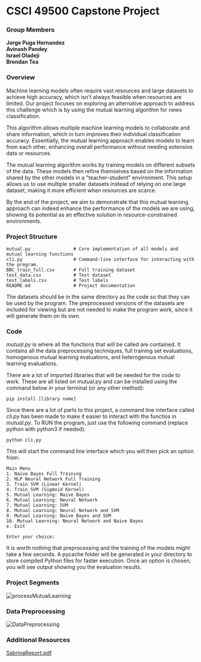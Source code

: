 # CSCI 49500 Capstone Project

### Group Members <br/>
**Jorge Puga Hernandez**  
**Avinash Pandey**  
**Israel Oladeji**  
**Brendan Tea**
<br/>

### Overview
Machine learning models often require vast resources and large datasets to achieve high accuracy, which isn't 
always feasible when resources are limited. Our project focuses on exploring an alternative approach to address
this challenge which is by using the mutual learning algorithm for news classification.

This algorithm allows multiple machine learning models to collaborate and share information, which in turn improves
their individual classification accuracy. Essentially, the mutual learning approach enables models to learn from each
other, enhancing overall performance without needing extensive data or resources.

The mutual learning algorithm works by training models on different subsets of the data. These models then refine
themselves based on the information shared by the other models in a "teacher-student" environment. This setup allows
us to use multiple smaller datasets instead of relying on one large dataset, making it more efficient when resources are scarce.

By the end of the project, we aim to demonstrate that this mutual learning approach can indeed enhance the performance
of the models we are using, showing its potential as an effective solution in resource-constrained environments.

### Project Structure
```
mutual.py                # Core implementation of all models and mutual learning functions
cli.py                   # Command-line interface for interacting with the program.
BBC_train_full.csv       # Full training dataset
test_data.csv            # Test dataset
test_labels.csv          # Test labels
README.md                # Project documentation
```
The datasets should be in the same directory as the code so that they can be used by the program. The preprocessed versions of the
datasets are included for viewing but are not needed to make the program work, since it will generate them on its own.

### Code
*mutual.py* is where all the functions that will be called are contained. It contains all the data preprocessing techniques,
full training set evaluations, homogenous mutual learning evaluations, and heterogenous mutual learning evaluations.

There are a lot of imported libraries that will be needed for the code to work. These are all listed on mutual.py and can
be installed using the command below in your terminal (or any other method):

```
pip install [library name]
```

Since there are a lot of parts to this project, a command line interface called *cli.py* has been made to make it easier to
interact with the functios in *mutual.py*. To RUN the program, just use the following command (replace python with python3 if needed):

```
python cli.py
```

This will start the command line interface which you will then pick an option from:
```
Main Menu
1. Naive Bayes Full Training
2. MLP Neural Network Full Training
3. Train SVM (Linear Kernel)
4. Train SVM (Sigmoid Kernel)
5. Mutual Learning: Naive Bayes
6. Mutual Learning: Neural Network
7. Mutual Learning: SVM
8. Mutual Learning: Neural Network and SVM
9. Mutual Learning: Naive Bayes and SVM
10. Mutual Learning: Neural Network and Naive Bayes
e. Exit

Enter your choice:
```

It is worth nothing that preprocessing and the training of the models might take a few seconds. 
A pycache folder will be generated in your directory to store compiled Python files for faster execution.
Once an option is chosen, you will see output showing you the evaluation results.   

### Project Segments
![processMutualLearning](https://github.com/user-attachments/assets/bf5df7a7-a30c-4ddc-a730-26762934d03c)

### Data Preprocessing
![DataPreprocessing](https://github.com/user-attachments/assets/97601efb-cf18-4c6c-8187-009390c47884)


### Additional Resources
[SabrinaReport.pdf](https://github.com/user-attachments/files/17000707/CapstoneBookShortened.pdf)
